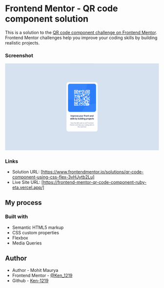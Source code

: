 # Frontend Mentor - QR code component solution

This is a solution to the [QR code component challenge on Frontend Mentor](https://www.frontendmentor.io/challenges/qr-code-component-iux_sIO_H). Frontend Mentor challenges help you improve your coding skills by building realistic projects. 

### Screenshot
![image](image.png)

### Links

- Solution URL: [https://www.frontendmentor.io/solutions/qr-code-component-using-css-flex-3vHJytb2Lu]
- Live Site URL: [https://frontend-mentor-qr-code-component-ruby-eta.vercel.app/]


## My process

### Built with

- Semantic HTML5 markup
- CSS custom properties
- Flexbox
- Media Queries


## Author
- Author - Mohit Maurya
- Frontend Mentor - [@Ken_1219](https://www.frontendmentor.io/profile/Ken-1219)
- Github - [Ken-1219](https://github.com/Ken-1219)




